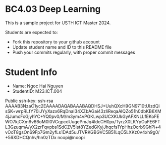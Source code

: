 BC4.03 Deep Learning 
=============================================

This is a sample project for USTH ICT Master 2024.

Students are expected to:

* Fork this repository to your github account
* Update student name and ID to this README file
* Push your commits regularly, with proper commit messages

Student Info
=======================
* Name: Ngoc Hai Nguyen
* StudentID: M23.ICT.004

Public ssh-key: ssh-rsa AAAAB3NzaC1yc2EAAAADAQABAAABAQDHSJ+UuhQXcH9GN9710tUIzdQisSK+wrpRLfY70iJYyXazx6RqDnaI34XZbAGai43zIiReqaAlQZo51h0dbKB6XM4jJumcFcGjyhYC+YQ0pv0/M/m3ym4vPGKLwp3UCXKUkGyAFXNLLfEKoFEWO7kjCXm6v86oM0I0VCqpcdUugePmJq4ldcCH0px/TyrzX0LKYpOaFE6FTL3GzuqmA/yX2zrFqvpbs1SdCZV5Ist8YZedGKyjJhqcfs1YpHhzOcrb9GhPi+4vOoT8gsOn69Fp7Gm2yfLs1DAd5uJTVRKGBGVC5B51LqO5LXKz0v4xh9g0/+56XDHCQnhv/hn0zTDx noopi@noopi



